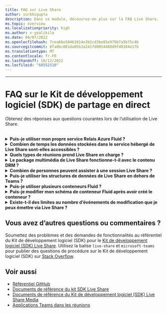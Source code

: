 ```yaml
---
title: FAQ sur Live Share
author: surbhigupta
description: Dans ce module, découvrez-en plus sur la FAQ Live Share.
ms.topic: overview
ms.localizationpriority: high
ms.author: v-ypalikila
ms.date: 04/07/2022
ms.openlocfilehash: 7cea66e58461814e3b2cd3be85e979b7a5b75c4b
ms.sourcegitcommit: 0fa0bc081da05b2a241fd8054488d9fd0104e17b
ms.translationtype: MT
ms.contentlocale: fr-FR
ms.lasthandoff: 10/12/2022
ms.locfileid: "68552510"
---
```

---

# <a name="live-share-sdk-faq"></a>FAQ sur le Kit de développement logiciel (SDK) de partage en direct

Obtenez des réponses aux questions courantes lors de l’utilisation de Live Share.<br>

<br>

<details>

<summary><b>Puis-je utiliser mon propre service Relais Azure Fluid ?</b></summary>

Oui. Lors de l’initialisation de Live Share, vous pouvez définir votre propre `AzureConnectionConfig`. Live Share associe des conteneurs que vous créez à des réunions, mais vous devez implémenter l’interface `ITokenProvider` pour signer des jetons pour vos conteneurs. Par exemple, vous pouvez utiliser un fourni `AzureFunctionTokenProvider`, qui utilise une fonction cloud Azure pour demander un jeton d’accès à partir d’un serveur.

Bien que la plupart d’entre vous trouvent utile d’utiliser notre service hébergé gratuit, il peut toujours arriver qu’il soit avantageux d’utiliser votre propre service Azure Fluid Relay pour votre application Live Share. Envisagez d’utiliser une connexion de service AFR personnalisée si vous :

* Exiger le stockage des données dans des conteneurs Fluid au-delà de la durée de vie d’une réunion.
* Transmettez des données sensibles via le service qui nécessite une stratégie de sécurité personnalisée.
* Développez des fonctionnalités via Fluid Framework, par exemple, `SharedMap`pour votre application en dehors de Teams.

Pour plus d’informations, consultez [la](./teams-live-share-how-to/how-to-custom-azure-fluid-relay.md) [documentation d’Azure Fluid Relay](/azure/azure-fluid-relay/).

<br>

</details>

<details>

<summary><b>Combien de temps les données stockées dans le service hébergé de Live Share sont-elles accessibles ?</b></summary>

Toutes les données envoyées ou stockées via les conteneurs Fluid créés per le service Relais Azure Fluid de Live Share sont accessibles pendant 24 heures. Si vous souhaitez conserver les données au-delà de 24 heures, vous pouvez remplacer notre service Relais Azure Fluid hébergé par le vôtre. Vous pouvez également utiliser votre propre fournisseur de stockage en parallèle au service hébergé de Live Share.

<br>

</details>

<details>

<summary><b>Quels types de réunions prend Live Share en charge ?</b></summary>

Les réunions planifiées, les appels en tête-à-tête, les appels de groupe et les réunions sont désormais pris en charge. Les réunions de canal ne sont pas encore prises en charge.

<br>

</details>

<details>

<summary><b>Le package multimédia de Live Share fonctionne-t-il avec le contenu DRM ?</b></summary>

Non. Teams ne prend actuellement pas en charge les médias chiffrés pour les applications de tabulation sur le bureau. Les clients Chrome, Edge et mobiles sont pris en charge. Pour plus d’informations, vous pouvez [suivre le problème ici](https://github.com/microsoft/live-share-sdk/issues/14).

<br>

</details>

<details>
<summary><b>Combien de personnes peuvent assister à une session Live Share ?</b></summary>

Actuellement, Live Share prend en charge un maximum de 100 participants par session. Si c’est quelque chose qui vous intéresse, vous pouvez [commencer une discussion ici](https://github.com/microsoft/live-share-sdk/discussions).

<br>

</details>

<details>
<summary><b>Puis-je utiliser les structures de données de Live Share en dehors de Teams ?</b></summary>

Actuellement, les packages Live Share nécessitent le SDK client Teams pour fonctionner correctement. Les fonctionnalités dans `@microsoft/live-share` Ou `@microsoft/live-share-media` ne fonctionneront pas en dehors de Microsoft Teams. Si c’est quelque chose qui vous intéresse, vous pouvez [commencer une discussion ici](https://github.com/microsoft/live-share-sdk/discussions).

<br>

</details>

<details>
<summary><b>Puis-je utiliser plusieurs conteneurs Fluid ?</b></summary>

Actuellement, Live Share ne prend en charge qu’un seul conteneur à l’aide de notre service Azure Fluid Relay fourni. Toutefois, il est possible d’utiliser à la fois un conteneur Live Share et un conteneur créé par votre propre instance Azure Fluid Relay.

<br>

</details>

<details>
<summary><b>Puis-je modifier mon schéma de conteneur Fluid après avoir créé le conteneur ?</b></summary>

Actuellement, Live Share ne prend pas en charge l’ajout de nouveaux `initialObjects` éléments au fluid `ContainerSchema` après la création ou la jonction d’un conteneur. Étant donné que les sessions Live Share sont de courte durée, il s’agit généralement d’un problème pendant le développement après l’ajout de nouvelles fonctionnalités à votre application.

> [!NOTE]
> Si vous utilisez la `dynamicObjectTypes` propriété dans le `ContainerSchema`, vous pouvez ajouter de nouveaux types à tout moment. Si vous supprimez ultérieurement des types du schéma, les instances DDS existantes de ces types échoueront correctement.

Pour corriger les erreurs résultant des modifications apportées lors `initialObjects` du test local dans votre navigateur, supprimez l’ID de conteneur haché de votre URL et rechargez la page. Si vous effectuez des tests dans une réunion Teams, démarrez une nouvelle réunion et réessayez.

Si vous envisagez de mettre à jour votre application fréquemment avec de nouvelles `SharedObject` instances ou `LiveObject` des instances, vous devez réfléchir à la façon dont vous déployez de nouvelles modifications de schéma en production. Bien que le risque réel soit relativement faible et de courte durée, il peut y avoir des sessions actives au moment où vous effectuez la modification. Les utilisateurs existants dans la session ne doivent pas être affectés, mais les utilisateurs qui rejoignent cette session après avoir déployé une modification cassante peuvent rencontrer des problèmes de connexion à la session. Pour atténuer ce problème, vous pouvez envisager certaines des solutions suivantes :

* Déployez les modifications de schéma pour votre application web en dehors des heures d’ouverture normales.
* Utilisez `dynamicObjectTypes` pour toutes les modifications apportées à votre schéma, au lieu de modifier `initialObjects`.

> [!NOTE]
> Live Share ne prend actuellement pas en charge le contrôle de version de votre `ContainerSchema`version et n’a pas d’API dédiées aux migrations.

<br>

</details>

<details>
<summary><b>Existe-t-il des limites au nombre d’événements de modification que je peux émettre via Live Share ?</b></summary>

Bien que Live Share soit en préversion, aucune limite aux événements émis via Live Share n’est appliquée. Pour des performances optimales, vous devez désactiver les modifications émises par le biais `SharedObject` ou `LiveObject` les instances d’un message par 50 millisecondes ou plus. Cela est particulièrement important lors de l’envoi de modifications basées sur des coordonnées tactiles ou de souris, par exemple lors de la synchronisation des positions des curseurs, de l’entrée manuscrite et du glissement d’objets autour d’une page.

<br>

</details>

## <a name="have-more-questions-or-feedback"></a>Vous avez d’autres questions ou commentaires ?

Soumettez des problèmes et des demandes de fonctionnalités au référentiel du Kit de développement logiciel (SDK) pour le [Kit de développement logiciel (SDK) Live Share](https://github.com/microsoft/live-share-sdk). Utilisez la balise `live-share` et `microsoft-teams` pour publier des questions de procédure sur le Kit de développement logiciel (SDK) sur [Stack Overflow](https://stackoverflow.com/questions/tagged/live-share+microsoft-teams).

## <a name="see-also"></a>Voir aussi

* [Référentiel GitHub](https://github.com/microsoft/live-share-sdk)
* [ Documents de référence du kit SDK Live Share](/javascript/api/@microsoft/live-share/)
* [Documents de référence du Kit de développement logiciel (SDK) Live Share Media](/javascript/api/@microsoft/live-share-media/)
* [Applications Teams dans les réunions](teams-apps-in-meetings.md)
